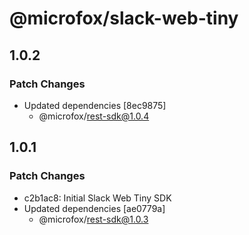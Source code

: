# @microfox/slack-web-tiny

## 1.0.2

### Patch Changes

- Updated dependencies [8ec9875]
  - @microfox/rest-sdk@1.0.4

## 1.0.1

### Patch Changes

- c2b1ac8: Initial Slack Web Tiny SDK
- Updated dependencies [ae0779a]
  - @microfox/rest-sdk@1.0.3

